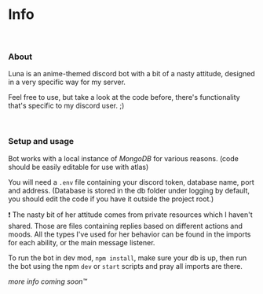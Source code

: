 # Info

<br>

### About

Luna is an anime-themed discord bot with a bit of a nasty attitude, designed in a very specific way for my server. 

Feel free to use, but take a look at the code before, there's functionality that's specific to my discord user. ;) 

<br>

### Setup and usage

Bot works with a local instance of *MongoDB* for various reasons. (code should be easily editable for use with atlas)

You will need a `.env` file containing your discord token, database name, port and address. (Database is stored in the db folder under logging by default, you should edit the code if you have it outside the project root.)

:exclamation: The nasty bit of her attitude comes from private resources which I haven't shared. Those are files containing replies based on different actions and moods. All the types I've used for her behavior can be found in the imports for each ability, or the main message listener. 

To run the bot in dev mod, `npm install`, make sure your db is up, then run the bot using the npm `dev` or `start` scripts and pray all imports are there.



*more info coming soon™*
